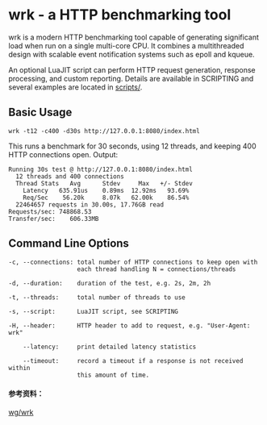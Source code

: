 # wrk - a HTTP benchmarking tool

wrk is a modern HTTP benchmarking tool capable of generating significant load when run on a single multi-core CPU. It combines a multithreaded design with scalable event notification systems such as epoll and kqueue.

An optional LuaJIT script can perform HTTP request generation, response processing, and custom reporting. Details are available in SCRIPTING and several examples are located in [scripts/](https://github.com/wg/wrk/tree/master/scripts).

## Basic Usage
```
wrk -t12 -c400 -d30s http://127.0.0.1:8080/index.html
```
This runs a benchmark for 30 seconds, using 12 threads, and keeping 400 HTTP connections open.
Output:
```
Running 30s test @ http://127.0.0.1:8080/index.html
  12 threads and 400 connections
  Thread Stats   Avg      Stdev     Max   +/- Stdev
    Latency   635.91us    0.89ms  12.92ms   93.69%
    Req/Sec    56.20k     8.07k   62.00k    86.54%
  22464657 requests in 30.00s, 17.76GB read
Requests/sec: 748868.53
Transfer/sec:    606.33MB
```

## Command Line Options
```
-c, --connections: total number of HTTP connections to keep open with
                   each thread handling N = connections/threads

-d, --duration:    duration of the test, e.g. 2s, 2m, 2h

-t, --threads:     total number of threads to use

-s, --script:      LuaJIT script, see SCRIPTING

-H, --header:      HTTP header to add to request, e.g. "User-Agent: wrk"

    --latency:     print detailed latency statistics

    --timeout:     record a timeout if a response is not received within
                   this amount of time.
```

#### 参考资料：

[wg/wrk](https://github.com/wg/wrk)
